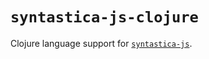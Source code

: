 # `syntastica-js-clojure`

Clojure language support for
[`syntastica-js`](https://www.npmjs.com/package/@syntastica/core).
